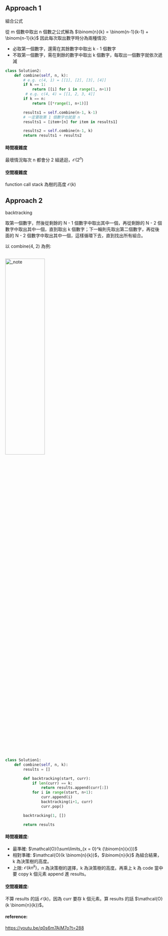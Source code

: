## Approach 1

組合公式

從 m 個數中取出 n 個數之公式解為 $\binom{n}{k} = \binom{n-1}{k-1} + \binom{n-1}{k}$
因此每次取出數字時分為兩種情況:

* 必取第一個數字，還需在其餘數字中取出 k - 1 個數字
* 不取第一個數字，需在剩餘的數字中取出 k 個數字，每取出一個數字就依次遞減

```python
class Solution2:
    def combine(self, n, k):
        # e.g. c(4, 1) = [[1], [2], [3], [4]]
        if k == 1:
            return [[i] for i in range(1, n+1)]
         # e.g. c(4, 4) = [[1, 2, 3, 4]]
        if k == n:
            return [[*range(1, n+1)]]

        results1 = self.combine(n-1, k-1)
        # 一定要取第 1 個數字也就是 n
        results1 = [item+[n] for item in results1]

        results2 = self.combine(n-1, k)
        return results1 + results2
```

#### 時間複雜度
最壞情況每次 n 都會分 2 組遞迴，$\mathcal{O}({2}^{n})$
#### 空間複雜度
function call stack 為樹的高度 $\mathcal{O}({k})$

## Approach 2

backtracking

取第一個數字，然後從剩餘的 N - 1 個數字中取出其中一個，再從剩餘的 N - 2 個數字中取出其中一個，直到取出 k 個數字；下一輪則先取出第二個數字，再從後面的 N - 2 個數字中取出其中一個，這樣循環下去，直到找出所有組合。

以 combine(4, 2) 為例:

<div style="margin:30px 0px"><img src="https://i.imgur.com/erLQ8h9.png" alt="_note" width="50%" height="40%"/></div>

```python
class Solution1:
    def combine(self, n, k):
        results = []

        def backtracking(start, curr):
            if len(curr) == k:
                return results.append(curr[:])
            for i in range(start, n+1):
                curr.append(i)
                backtracking(i+1, curr)
                curr.pop()

        backtracking(1, [])

        return results
```

#### 時間複雜度:
* 最準確: 
    $\mathcal{O}(\sum\limits_{x = 0}^k {\binom{n}{x}})$
* 相對準確: 
    $\mathcal{O}(k \binom{n}{k})$，$\binom{n}{k}$ 為組合結果，k 為決策樹的高度。
* 上限: 
    $\mathcal{O}(k {n}^{k})$，n 為決策樹的選擇，k 為決策樹的高度。再乘上 k 為 code 當中要 copy k 個元素 append 進 results。

#### 空間複雜度:
不算 results 的話 $\mathcal{O}(k)$，因為 curr 要存 k 個元素。算 results 的話 $\mathcal{O}(k \binom{n}{k})$。

#### reference:
https://youtu.be/q0s6m7AiM7o?t=288
    